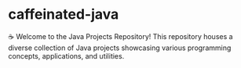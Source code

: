 # caffeinated-java
☕ Welcome to the Java Projects Repository! This repository houses a diverse collection of Java projects showcasing various programming concepts, applications, and utilities.
